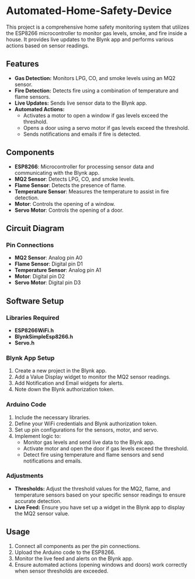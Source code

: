 # Automated-Home-Safety-Device

This project is a comprehensive home safety monitoring system that utilizes the ESP8266 microcontroller to monitor gas levels, smoke, and fire inside a house. It provides live updates to the Blynk app and performs various actions based on sensor readings.

## Features

- **Gas Detection:** Monitors LPG, CO, and smoke levels using an MQ2 sensor.
- **Fire Detection:** Detects fire using a combination of temperature and flame sensors.
- **Live Updates:** Sends live sensor data to the Blynk app.
- **Automated Actions:**
  - Activates a motor to open a window if gas levels exceed the threshold.
  - Opens a door using a servo motor if gas levels exceed the threshold.
  - Sends notifications and emails if fire is detected.

## Components

- **ESP8266**: Microcontroller for processing sensor data and communicating with the Blynk app.
- **MQ2 Sensor**: Detects LPG, CO, and smoke levels.
- **Flame Sensor**: Detects the presence of flame.
- **Temperature Sensor**: Measures the temperature to assist in fire detection.
- **Motor**: Controls the opening of a window.
- **Servo Motor**: Controls the opening of a door.

## Circuit Diagram

### Pin Connections

- **MQ2 Sensor**: Analog pin A0
- **Flame Sensor**: Digital pin D1
- **Temperature Sensor**: Analog pin A1
- **Motor**: Digital pin D2
- **Servo Motor**: Digital pin D3

## Software Setup

### Libraries Required

- **ESP8266WiFi.h**
- **BlynkSimpleEsp8266.h**
- **Servo.h**

### Blynk App Setup

1. Create a new project in the Blynk app.
2. Add a Value Display widget to monitor the MQ2 sensor readings.
3. Add Notification and Email widgets for alerts.
4. Note down the Blynk authorization token.

### Arduino Code

1. Include the necessary libraries.
2. Define your WiFi credentials and Blynk authorization token.
3. Set up pin configurations for the sensors, motor, and servo.
4. Implement logic to:
   - Monitor gas levels and send live data to the Blynk app.
   - Activate motor and open the door if gas levels exceed the threshold.
   - Detect fire using temperature and flame sensors and send notifications and emails.

### Adjustments

- **Thresholds:** Adjust the threshold values for the MQ2, flame, and temperature sensors based on your specific sensor readings to ensure accurate detection.
- **Live Feed:** Ensure you have set up a widget in the Blynk app to display the MQ2 sensor value.

## Usage

1. Connect all components as per the pin connections.
2. Upload the Arduino code to the ESP8266.
3. Monitor the live feed and alerts on the Blynk app.
4. Ensure automated actions (opening windows and doors) work correctly when sensor thresholds are exceeded.
